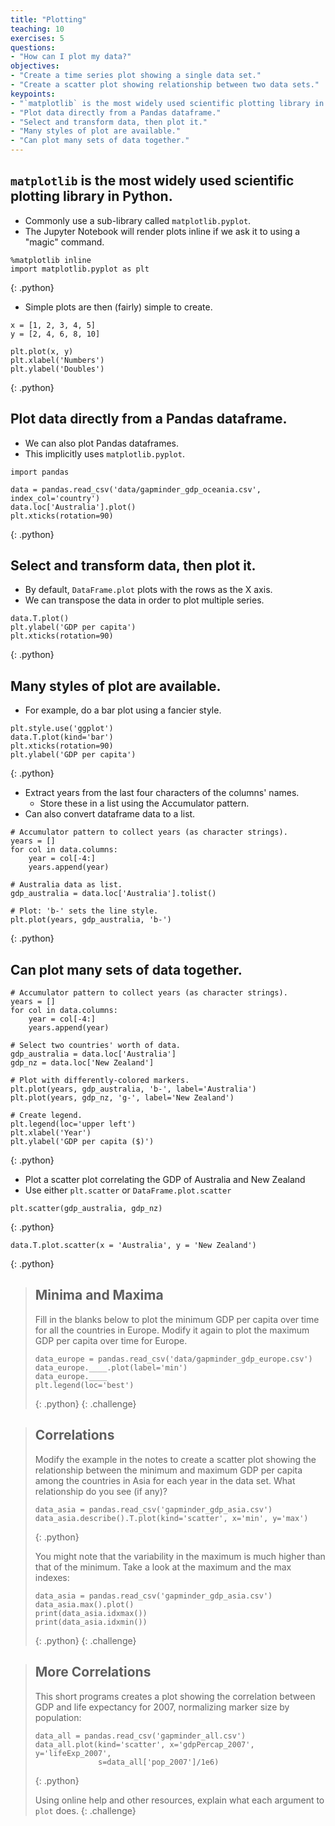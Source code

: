 ```yaml
---
title: "Plotting"
teaching: 10
exercises: 5
questions:
- "How can I plot my data?"
objectives:
- "Create a time series plot showing a single data set."
- "Create a scatter plot showing relationship between two data sets."
keypoints:
- "`matplotlib` is the most widely used scientific plotting library in Python."
- "Plot data directly from a Pandas dataframe."
- "Select and transform data, then plot it."
- "Many styles of plot are available."
- "Can plot many sets of data together."
---
```

## `matplotlib` is the most widely used scientific plotting library in Python.

*   Commonly use a sub-library called `matplotlib.pyplot`.
*   The Jupyter Notebook will render plots inline if we ask it to using a "magic" command.

~~~
%matplotlib inline
import matplotlib.pyplot as plt
~~~
{: .python}

*   Simple plots are then (fairly) simple to create.

~~~
x = [1, 2, 3, 4, 5]
y = [2, 4, 6, 8, 10]

plt.plot(x, y)
plt.xlabel('Numbers')
plt.ylabel('Doubles')
~~~
{: .python}

## Plot data directly from a Pandas dataframe.

*   We can also plot Pandas dataframes.
*   This implicitly uses `matplotlib.pyplot`.

~~~
import pandas

data = pandas.read_csv('data/gapminder_gdp_oceania.csv', index_col='country')
data.loc['Australia'].plot()
plt.xticks(rotation=90)
~~~
{: .python}

## Select and transform data, then plot it.

*   By default, `DataFrame.plot` plots with the rows as the X axis.
*   We can transpose the data in order to plot multiple series.

~~~
data.T.plot()
plt.ylabel('GDP per capita')
plt.xticks(rotation=90)
~~~
{: .python}

## Many styles of plot are available.

*   For example, do a bar plot using a fancier style.

~~~
plt.style.use('ggplot')
data.T.plot(kind='bar')
plt.xticks(rotation=90)
plt.ylabel('GDP per capita')
~~~
{: .python}

*   Extract years from the last four characters of the columns' names.
    *   Store these in a list using the Accumulator pattern.
*   Can also convert dataframe data to a list.

~~~
# Accumulator pattern to collect years (as character strings).
years = []
for col in data.columns:
    year = col[-4:]
    years.append(year)

# Australia data as list.
gdp_australia = data.loc['Australia'].tolist()

# Plot: 'b-' sets the line style.
plt.plot(years, gdp_australia, 'b-')
~~~
{: .python}

## Can plot many sets of data together.

~~~
# Accumulator pattern to collect years (as character strings).
years = []
for col in data.columns:
    year = col[-4:]
    years.append(year)

# Select two countries' worth of data.
gdp_australia = data.loc['Australia']
gdp_nz = data.loc['New Zealand']

# Plot with differently-colored markers.
plt.plot(years, gdp_australia, 'b-', label='Australia')
plt.plot(years, gdp_nz, 'g-', label='New Zealand')

# Create legend.
plt.legend(loc='upper left')
plt.xlabel('Year')
plt.ylabel('GDP per capita ($)')
~~~
{: .python}

*   Plot a scatter plot correlating the GDP of Australia and New Zealand
*   Use either `plt.scatter` or `DataFrame.plot.scatter`

~~~
plt.scatter(gdp_australia, gdp_nz)
~~~
{: .python}

~~~
data.T.plot.scatter(x = 'Australia', y = 'New Zealand')
~~~
{: .python}

> ## Minima and Maxima
>
> Fill in the blanks below to plot the minimum GDP per capita over time
> for all the countries in Europe.
> Modify it again to plot the maximum GDP per capita over time for Europe.
>
> ~~~
> data_europe = pandas.read_csv('data/gapminder_gdp_europe.csv')
> data_europe.____.plot(label='min')
> data_europe.____
> plt.legend(loc='best')
> ~~~
> {: .python}
{: .challenge}

> ## Correlations
>
> Modify the example in the notes to create a scatter plot showing
> the relationship between the minimum and maximum GDP per capita
> among the countries in Asia for each year in the data set.
> What relationship do you see (if any)?
>
> ~~~
> data_asia = pandas.read_csv('gapminder_gdp_asia.csv')
> data_asia.describe().T.plot(kind='scatter', x='min', y='max')
> ~~~
> {: .python}
>
> You might note that the variability in the maximum is much higher than
> that of the minimum.  Take a look at the maximum and the max indexes:
>
> ~~~
> data_asia = pandas.read_csv('gapminder_gdp_asia.csv')
> data_asia.max().plot()
> print(data_asia.idxmax())
> print(data_asia.idxmin())
> ~~~
> {: .python}
{: .challenge}

> ## More Correlations
>
> This short programs creates a plot showing
> the correlation between GDP and life expectancy for 2007,
> normalizing marker size by population:
>
> ~~~
> data_all = pandas.read_csv('gapminder_all.csv')
> data_all.plot(kind='scatter', x='gdpPercap_2007', y='lifeExp_2007',
>               s=data_all['pop_2007']/1e6)
> ~~~
> {: .python}
>
> Using online help and other resources,
> explain what each argument to `plot` does.
{: .challenge}

